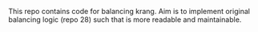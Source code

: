 This repo contains code for balancing krang. Aim is to implement original balancing logic (repo 28) such that is more readable and maintainable.
